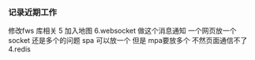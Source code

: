 ### 记录近期工作

修改fws 库相关
5 加入地图
6.websocket 做这个消息通知 一个网页放一个socket 还是多个的问题  spa 可以放一个 但是 mpa要放多个 不然页面通信不了
4.redis


